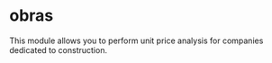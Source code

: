 # obras
 This module allows you to perform unit price analysis for companies dedicated to construction. 
